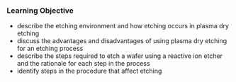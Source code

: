 ### Learning Objective

* describe the etching environment and how etching occurs in plasma dry etching
* discuss the advantages and disadvantages of using plasma dry etching for an etching process
* describe the steps required to etch a wafer using a reactive ion etcher and the rationale for each step in the process
* identify steps in the procedure that affect etching
